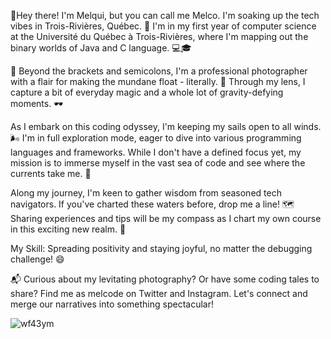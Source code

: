 👊Hey there! I'm Melqui, but you can call me Melco. I'm soaking up the tech vibes in Trois-Rivières, Québec. 🍁 I'm in my first year of computer science at the Université du Québec à Trois-Rivières, where I'm mapping out the binary worlds of Java and C language. 💻🎓

📸 Beyond the brackets and semicolons, I'm a professional photographer with a flair for making the mundane float - literally. 🎈 Through my lens, I capture a bit of everyday magic and a whole lot of gravity-defying moments. 🕶️

As I embark on this coding odyssey, I'm keeping my sails open to all winds. 🌬️ I'm in full exploration mode, eager to dive into various programming languages and frameworks. While I don't have a defined focus yet, my mission is to immerse myself in the vast sea of code and see where the currents take me. 🌊

Along my journey, I'm keen to gather wisdom from seasoned tech navigators. If you've charted these waters before, drop me a line! 🗺️ Sharing experiences and tips will be my compass as I chart my own course in this exciting new realm. 🧭

My Skill: Spreading positivity and staying joyful, no matter the debugging challenge! 😄

📬 Curious about my levitating photography? Or have some coding tales to share? Find me as melcode on Twitter and Instagram. Let's connect and merge our narratives into something spectacular!

![wf43ym](https://github.com/donmelco/donmelco/assets/158526792/a26f4f46-6a05-40d0-9fca-de8db9995b5e)

